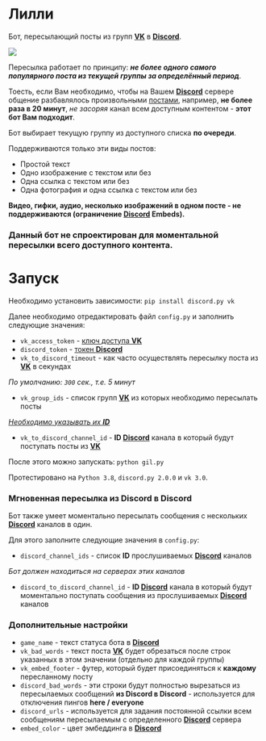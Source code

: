# Лилли

Бот, пересылающий посты из групп **[VK]** в **[Discord]**.

![](https://media.discordapp.net/attachments/1011241015971164210/1011241048284069938/unknown.png?width=400&height=460)

Пересылка работает по принципу: ***не более одного самого популярного поста из текущей группы за определённый период***.

Тоесть, если Вам необходимо, чтобы на Вашем **[Discord]** сервере общение разбавлялось произвольными [постами][VK], например, **не более раза в 20 минут**, *не засоряя* канал всем доступным контентом - **этот бот Вам подходит**.

Бот выбирает текущую группу из доступного списка **по очереди**. 

Поддерживаются только эти виды постов:
- Простой текст
- Одно изображение с текстом или без
- Одна ссылка с текстом или без
- Одна фотография и одна ссылка с текстом или без

**Видео, гифки, аудио, несколько изображений в одном посте - не поддерживаются (ограничение [Discord] Embeds).**

### Данный бот не спроектирован для моментальной пересылки всего доступного контента.

# Запуск

Необходимо установить зависимости:
`pip install discord.py vk`

Далее необходимо отредактировать файл `config.py` и заполнить следующие значения:
- `vk_access_token` - [ключ доступа **VK**][VKtoken]
- `discord_token` - [токен **Discord**][Discordtoken]
- `vk_to_discord_timeout` - как часто осуществлять пересылку поста из **[VK]** в секундах

*По умолчанию: `300` сек., т.е. 5 минут*
- `vk_group_ids` - список групп **[VK]** из которых необходимо пересылать посты

*[Необходимо указывать их **ID**][GetVKID]*
- `vk_to_discord_channel_id` - **ID [Discord]** канала в который будут поступать посты из **[VK]**

После этого можно запускать:
`python gil.py`

Протестировано на  `Python 3.8`, `discord.py 2.0.0` и `vk 3.0`.

### Мгновенная пересылка из Discord в Discord

Бот также умеет моментально пересылать сообщения с нескольких **[Discord]** каналов в один.

Для этого заполните следующие значения в `config.py`:
- `discord_channel_ids` - список **ID** прослушиваемых **[Discord]** каналов

*Бот должен находиться на серверах этих каналов*
- `discord_to_discord_channel_id` - **ID [Discord]** канала в который будут моментально поступать сообщения из прослушиваемых **[Discord]** каналов

### Дополнительные настройки

- `game_name` - текст статуса бота в **[Discord]**
- `vk_bad_words` - текст поста **[VK]** будет обрезаться после строк указанных в этом значении (отдельно для каждой группы)
- `vk_embed_footer` - футер, который будет присоединяться к **каждому** пересланному посту
- `discord_bad_words` - эти строки будут полностью вырезаться из пересылаемых сообщений **из Discord в Discord** - используется для отключения пингов **here / everyone**
- `discord_urls` - используется для задания постоянной ссылки всем сообщениям пересылаемым с определенного **[Discord]** сервера
- `embed_color` - цвет эмбеддинга в **[Discord]**

[VK]: https://vk.com
[Discord]: https://discordapp.com/
[VKtoken]: https://vk.com/dev/access_token
[Discordtoken]: https://discordapp.com/developers/applications/
[GetVKID]: http://letmegooglethat.com/?q=%D0%BA%D0%B0%D0%BA+%D1%83%D0%B7%D0%BD%D0%B0%D1%82%D1%8C+id+%D0%B3%D1%80%D1%83%D0%BF%D0%BF%D1%8B+%D0%B2%D0%BA
